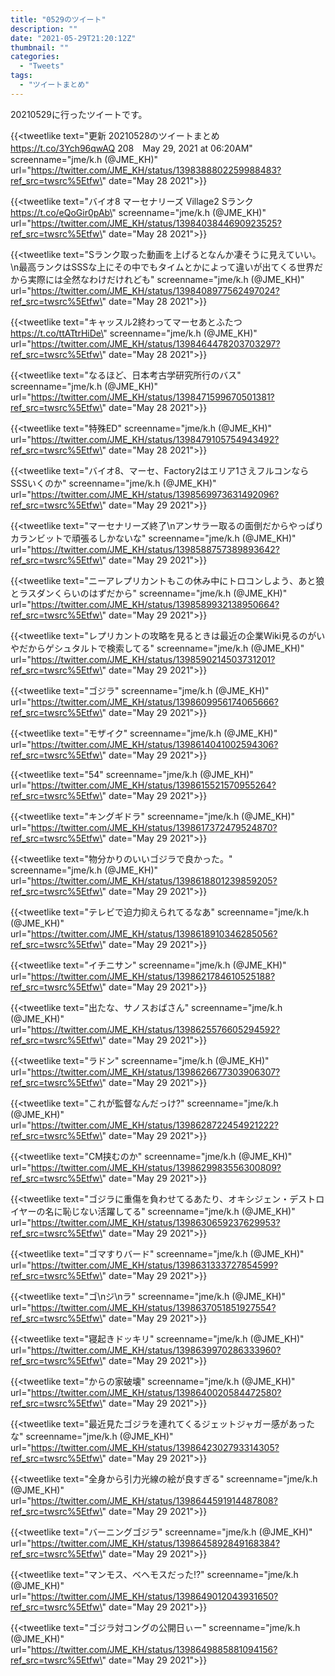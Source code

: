 ```yaml
---
title: "0529のツイート"
description: ""
date: "2021-05-29T21:20:12Z"
thumbnail: ""
categories:
  - "Tweets"
tags:
  - "ツイートまとめ"
---
```

20210529に行ったツイートです。
<!--more-->
{{<tweetlike text=\"更新 20210528のツイートまとめ https://t.co/3Ych96qwAQ 208　May 29, 2021 at 06:20AM\" screenname=\"jme/k.h (@JME_KH)\" url=\"https://twitter.com/JME_KH/status/1398388802259988483?ref_src=twsrc%5Etfw\" date=\"May 28 2021\">}}

{{<tweetlike text=\"バイオ8 マーセナリーズ  Village2 Sランク https://t.co/eQoGir0pAb\" screenname=\"jme/k.h (@JME_KH)\" url=\"https://twitter.com/JME_KH/status/1398403844690923525?ref_src=twsrc%5Etfw\" date=\"May 28 2021\">}}

{{<tweetlike text=\"Sランク取った動画を上げるとなんか凄そうに見えていい。\n最高ランクはSSSな上にその中でもタイムとかによって違いが出てくる世界だから実際には全然なわけだけれども\" screenname=\"jme/k.h (@JME_KH)\" url=\"https://twitter.com/JME_KH/status/1398408977562497024?ref_src=twsrc%5Etfw\" date=\"May 28 2021\">}}

{{<tweetlike text=\"キャッスル2終わってマーセあとふたつ https://t.co/ttATtrHiDe\" screenname=\"jme/k.h (@JME_KH)\" url=\"https://twitter.com/JME_KH/status/1398464478203703297?ref_src=twsrc%5Etfw\" date=\"May 28 2021\">}}

{{<tweetlike text=\"なるほど、日本考古学研究所行のバス\" screenname=\"jme/k.h (@JME_KH)\" url=\"https://twitter.com/JME_KH/status/1398471599670501381?ref_src=twsrc%5Etfw\" date=\"May 28 2021\">}}

{{<tweetlike text=\"特殊ED\" screenname=\"jme/k.h (@JME_KH)\" url=\"https://twitter.com/JME_KH/status/1398479105754943492?ref_src=twsrc%5Etfw\" date=\"May 28 2021\">}}

{{<tweetlike text=\"バイオ8、マーセ、Factory2はエリア1さえフルコンならSSSいくのか\" screenname=\"jme/k.h (@JME_KH)\" url=\"https://twitter.com/JME_KH/status/1398569973631492096?ref_src=twsrc%5Etfw\" date=\"May 29 2021\">}}

{{<tweetlike text=\"マーセナリーズ終了\nアンサラー取るの面倒だからやっぱりカランビットで頑張るしかないな\" screenname=\"jme/k.h (@JME_KH)\" url=\"https://twitter.com/JME_KH/status/1398588757389893642?ref_src=twsrc%5Etfw\" date=\"May 29 2021\">}}

{{<tweetlike text=\"ニーアレプリカントもこの休み中にトロコンしよう、あと狼とラスダンくらいのはずだから\" screenname=\"jme/k.h (@JME_KH)\" url=\"https://twitter.com/JME_KH/status/1398589932138950664?ref_src=twsrc%5Etfw\" date=\"May 29 2021\">}}

{{<tweetlike text=\"レプリカントの攻略を見るときは最近の企業Wiki見るのがいやだからゲシュタルトで検索してる\" screenname=\"jme/k.h (@JME_KH)\" url=\"https://twitter.com/JME_KH/status/1398590214503731201?ref_src=twsrc%5Etfw\" date=\"May 29 2021\">}}

{{<tweetlike text=\"ゴジラ\" screenname=\"jme/k.h (@JME_KH)\" url=\"https://twitter.com/JME_KH/status/1398609956174065666?ref_src=twsrc%5Etfw\" date=\"May 29 2021\">}}

{{<tweetlike text=\"モザイク\" screenname=\"jme/k.h (@JME_KH)\" url=\"https://twitter.com/JME_KH/status/1398614041002594306?ref_src=twsrc%5Etfw\" date=\"May 29 2021\">}}

{{<tweetlike text=\"54\" screenname=\"jme/k.h (@JME_KH)\" url=\"https://twitter.com/JME_KH/status/1398615521570955264?ref_src=twsrc%5Etfw\" date=\"May 29 2021\">}}

{{<tweetlike text=\"キングギドラ\" screenname=\"jme/k.h (@JME_KH)\" url=\"https://twitter.com/JME_KH/status/1398617372479524870?ref_src=twsrc%5Etfw\" date=\"May 29 2021\">}}

{{<tweetlike text=\"物分かりのいいゴジラで良かった。\" screenname=\"jme/k.h (@JME_KH)\" url=\"https://twitter.com/JME_KH/status/1398618801239859205?ref_src=twsrc%5Etfw\" date=\"May 29 2021\">}}

{{<tweetlike text=\"テレビで迫力抑えられてるなあ\" screenname=\"jme/k.h (@JME_KH)\" url=\"https://twitter.com/JME_KH/status/1398618910346285056?ref_src=twsrc%5Etfw\" date=\"May 29 2021\">}}

{{<tweetlike text=\"イチニサン\" screenname=\"jme/k.h (@JME_KH)\" url=\"https://twitter.com/JME_KH/status/1398621784610525188?ref_src=twsrc%5Etfw\" date=\"May 29 2021\">}}

{{<tweetlike text=\"出たな、サノスおばさん\" screenname=\"jme/k.h (@JME_KH)\" url=\"https://twitter.com/JME_KH/status/1398625576605294592?ref_src=twsrc%5Etfw\" date=\"May 29 2021\">}}

{{<tweetlike text=\"ラドン\" screenname=\"jme/k.h (@JME_KH)\" url=\"https://twitter.com/JME_KH/status/1398626677303906307?ref_src=twsrc%5Etfw\" date=\"May 29 2021\">}}

{{<tweetlike text=\"これが監督なんだっけ?\" screenname=\"jme/k.h (@JME_KH)\" url=\"https://twitter.com/JME_KH/status/1398628722454921222?ref_src=twsrc%5Etfw\" date=\"May 29 2021\">}}

{{<tweetlike text=\"CM挟むのか\" screenname=\"jme/k.h (@JME_KH)\" url=\"https://twitter.com/JME_KH/status/1398629983556300809?ref_src=twsrc%5Etfw\" date=\"May 29 2021\">}}

{{<tweetlike text=\"ゴジラに重傷を負わせてるあたり、オキシジェン・デストロイヤーの名に恥じない活躍してる\" screenname=\"jme/k.h (@JME_KH)\" url=\"https://twitter.com/JME_KH/status/1398630659237629953?ref_src=twsrc%5Etfw\" date=\"May 29 2021\">}}

{{<tweetlike text=\"ゴマすりバード\" screenname=\"jme/k.h (@JME_KH)\" url=\"https://twitter.com/JME_KH/status/1398631333727854599?ref_src=twsrc%5Etfw\" date=\"May 29 2021\">}}

{{<tweetlike text=\"ゴ\nジ\nラ\" screenname=\"jme/k.h (@JME_KH)\" url=\"https://twitter.com/JME_KH/status/1398637051851927554?ref_src=twsrc%5Etfw\" date=\"May 29 2021\">}}

{{<tweetlike text=\"寝起きドッキリ\" screenname=\"jme/k.h (@JME_KH)\" url=\"https://twitter.com/JME_KH/status/1398639970286333960?ref_src=twsrc%5Etfw\" date=\"May 29 2021\">}}

{{<tweetlike text=\"からの家破壊\" screenname=\"jme/k.h (@JME_KH)\" url=\"https://twitter.com/JME_KH/status/1398640020584472580?ref_src=twsrc%5Etfw\" date=\"May 29 2021\">}}

{{<tweetlike text=\"最近見たゴジラを連れてくるジェットジャガー感があったな\" screenname=\"jme/k.h (@JME_KH)\" url=\"https://twitter.com/JME_KH/status/1398642302793314305?ref_src=twsrc%5Etfw\" date=\"May 29 2021\">}}

{{<tweetlike text=\"全身から引力光線の絵が良すぎる\" screenname=\"jme/k.h (@JME_KH)\" url=\"https://twitter.com/JME_KH/status/1398644591914487808?ref_src=twsrc%5Etfw\" date=\"May 29 2021\">}}

{{<tweetlike text=\"バーニングゴジラ\" screenname=\"jme/k.h (@JME_KH)\" url=\"https://twitter.com/JME_KH/status/1398645892849168384?ref_src=twsrc%5Etfw\" date=\"May 29 2021\">}}

{{<tweetlike text=\"マンモス、ベヘモスだった!?\" screenname=\"jme/k.h (@JME_KH)\" url=\"https://twitter.com/JME_KH/status/1398649012043931650?ref_src=twsrc%5Etfw\" date=\"May 29 2021\">}}

{{<tweetlike text=\"ゴジラ対コングの公開日ぃー\" screenname=\"jme/k.h (@JME_KH)\" url=\"https://twitter.com/JME_KH/status/1398649885881094156?ref_src=twsrc%5Etfw\" date=\"May 29 2021\">}}

